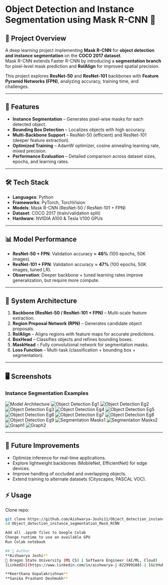 # Object Detection and Instance Segmentation using Mask R-CNN 🎯  

## 📌 Project Overview  
A deep learning project implementing **Mask R-CNN** for **object detection and instance segmentation** on the **COCO 2017 dataset**.  
Mask R-CNN extends Faster R-CNN by introducing a **segmentation branch** for pixel-level mask prediction and **RoIAlign** for improved spatial precision.  

This project explores **ResNet-50** and **ResNet-101** backbones with **Feature Pyramid Networks (FPN)**, analyzing accuracy, training time, and challenges.  

---

## 🚀 Features  
- **Instance Segmentation** – Generates pixel-wise masks for each detected object.  
- **Bounding Box Detection** – Localizes objects with high accuracy.  
- **Multi-Backbone Support** – ResNet-50 (efficient) and ResNet-101 (deeper feature extraction).  
- **Optimized Training** – AdamW optimizer, cosine annealing learning rate, mixed precision.  
- **Performance Evaluation** – Detailed comparison across dataset sizes, epochs, and learning rates.  

---

## 🛠️ Tech Stack  
- **Languages**: Python  
- **Frameworks**: PyTorch, TorchVision  
- **Models**: Mask R-CNN (ResNet-50 / ResNet-101 + FPN)  
- **Dataset**: COCO 2017 (train/validation split)  
- **Hardware**: NVIDIA A100 & Tesla V100 GPUs  

---

## 📊 Model Performance  
- **ResNet-50 + FPN**: Validation accuracy ≈ **46%** (100 epochs, 50K images).  
- **ResNet-101 + FPN**: Validation accuracy ≈ **47%** (100 epochs, 50K images, tuned LR).  
- **Observation**: Deeper backbone + tuned learning rates improve generalization, but require more compute.  

---

## 📂 System Architecture  
1. **Backbone (ResNet-50 / ResNet-101 + FPN)** – Multi-scale feature extraction.  
2. **Region Proposal Network (RPN)** – Generates candidate object proposals.  
3. **RoIAlign** – Aligns regions with feature maps for accurate predictions.  
4. **BoxHead** – Classifies objects and refines bounding boxes.  
5. **MaskHead** – Fully convolutional network for segmentation masks.  
6. **Loss Function** – Multi-task (classification + bounding box + segmentation).  

---

## 🖥️ Screenshots  
### Instance Segmentation Examples
![Model Architecture](./images/modelarvchitecture.png)
![Object Detection Eg1](./images/od1.jpeg)
![Object Detection Eg2](./images/od2.jpeg)
![Object Detection Eg3](./images/od3.jpeg)
![Object Detection Eg4](./images/od4.jpeg)
![Object Detection Eg5](./images/od5.jpeg)
![Object Detection Eg6](./images/od6.jpeg)
![Object Detection Eg7](./images/od7.jpeg)
![Object Detection Eg8](./images/od8.jpeg)
![Object Detection Eg9](./images/od9.jpeg)
![Segmentation Masks1](./images/merge1.jpg)
![Segmentation Masks2](./images/merge2.jpg)
![Graph1](./images/loss_accuracy.jpeg)
![Graph2](./images/loss_accuracy_2.jpeg)



---

## 🔮 Future Improvements
- Optimize inference for real-time applications.  
- Explore lightweight backbones (MobileNet, EfficientNet) for edge devices.  
- Improve handling of occluded and overlapping objects. 
- Extend training to alternate datasets (Cityscapes, PASCAL VOC). 

## ⚡ Usage  
Clone repo:  
```bash
git clone https://github.com/Aishwarya-Joshi11/Object_detection_instance_segmentation_Mask_RCNN.git
cd Object_detection_instance_segmentation_Mask_RCNN

Add all .ipynb files to Google Colab
Change runtime to use an available GPU
Run Colab notebook

## 👤 Author
**Aishwarya Joshi**  
📍 Oregon State University (MS CS) | Software Engineer (AI/ML, Cloud)  
[LinkedIn](https://www.linkedin.com/in/aishwarya-j-822999188) | [GitHub](https://github.com/Aishwarya-Joshi11)

**Keerthana Gopalakrishnan**
**Sanika Prashant Deshmukh**
